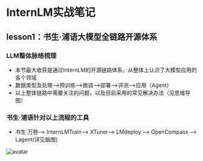 # InternLM实战笔记
## lesson1：书生·浦语大模型全链路开源体系
### **LLM整体脉络梳理**
- 本节最大收获是通过InternLM的开源链路体系，从整体上认识了大模型应用的各个领域
- 数据类型及处理-->预训练-->微调-->部署-->评测-->应用（Agent）
- 以上整体链路中需要关注的问题，以及目前采用的常见解决办法（见思维导图）

### **书生·浦语针对以上流程的工具**
- 书生 万卷--> InternLMTrain--> XTuner--> LMdeploy --> OpenCompass --> Lagent(详见脑图)

![avatar](./src/lesson1.png)
